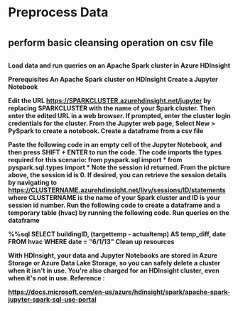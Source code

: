 <h1>Preprocess Data<h1>
<h2>perform basic cleansing operation on csv file<h2>

<h4>Load data and run queries on an Apache Spark cluster in Azure HDInsight

Prerequisites
An Apache Spark cluster on HDInsight
Create a Jupyter Notebook

Edit the URL https://SPARKCLUSTER.azurehdinsight.net/jupyter by replacing SPARKCLUSTER with the name of your Spark cluster. Then enter the edited URL in a web browser. If prompted, enter the cluster login credentials for the cluster.
From the Jupyter web page, Select New > PySpark to create a notebook.
Create a dataframe from a csv file

Paste the following code in an empty cell of the Jupyter Notebook, and then press SHIFT + ENTER to run the code. The code imports the types required for this scenario:
from pyspark.sql import *
from pyspark.sql.types import *
Note the session id returned. From the picture above, the session id is 0. If desired, you can retrieve the session details by navigating to https://CLUSTERNAME.azurehdinsight.net/livy/sessions/ID/statements where CLUSTERNAME is the name of your Spark cluster and ID is your session id number.
Run the following code to create a dataframe and a temporary table (hvac) by running the following code.
Run queries on the dataframe

%%sql
SELECT buildingID, (targettemp - actualtemp) AS temp_diff, date FROM hvac WHERE date = "6/1/13"
Clean up resources

With HDInsight, your data and Jupyter Notebooks are stored in Azure Storage or Azure Data Lake Storage, so you can safely delete a cluster when it isn't in use. You're also charged for an HDInsight cluster, even when it's not in use.
Reference :

https://docs.microsoft.com/en-us/azure/hdinsight/spark/apache-spark-jupyter-spark-sql-use-portal<h4>
